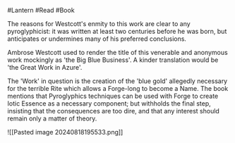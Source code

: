 #Lantern #Read #Book 

The reasons for Westcott's enmity to this work are clear to any pyroglyphicist: it was written at least two centuries before he was born, but anticipates or undermines many of his preferred conclusions.

Ambrose Westcott used to render the title of this venerable and anonymous work mockingly as 'the Big Blue Business'. A kinder translation would be 'the Great Work in Azure'.

The 'Work' in question is the creation of the 'blue gold' allegedly necessary for the terrible Rite which allows a Forge-long to become a Name. The book mentions that Pyroglyphics techniques can be used with Forge to create Iotic Essence as a necessary component; but withholds the final step, insisting that the consequences are too dire, and that any interest should remain only a matter of theory.

![[Pasted image 20240818195533.png]]
